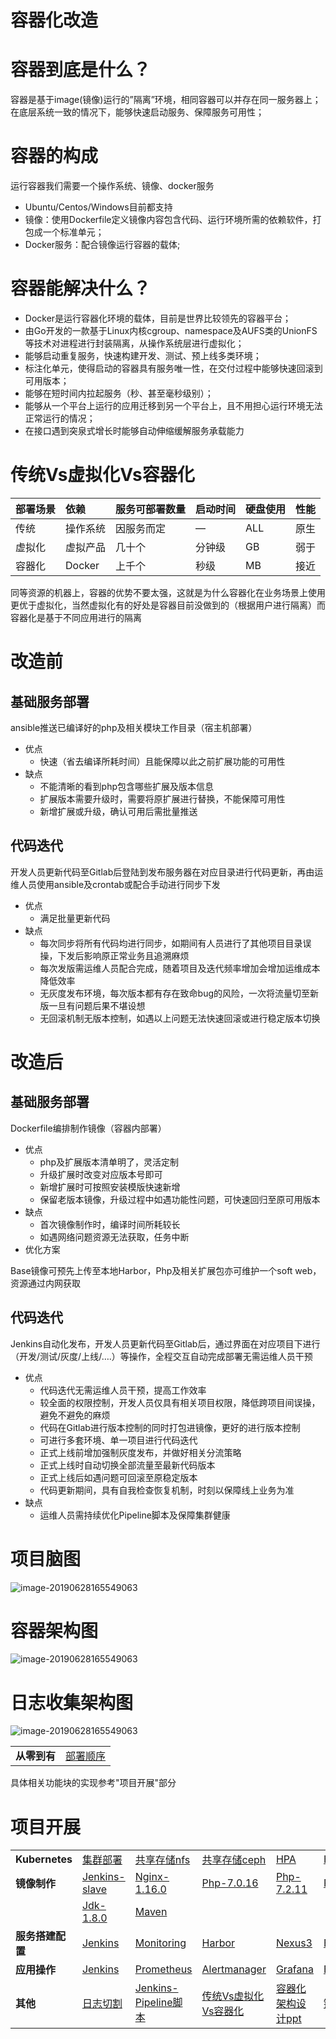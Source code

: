 #  容器化改造

# 容器到底是什么？

容器是基于image(镜像)运行的”隔离”环境，相同容器可以并存在同一服务器上；在底层系统一致的情况下，能够快速启动服务、保障服务可用性；

# 容器的构成

运行容器我们需要一个操作系统、镜像、docker服务

- Ubuntu/Centos/Windows目前都支持
- 镜像：使用Dockerfile定义镜像内容包含代码、运行环境所需的依赖软件，打包成一个标准单元；
- Docker服务：配合镜像运行容器的载体;

# 容器能解决什么？

- Docker是运行容器化环境的载体，目前是世界比较领先的容器平台；
- 由Go开发的一款基于Linux内核cgroup、namespace及AUFS类的UnionFS等技术对进程进行封装隔离，从操作系统层进行虚拟化；
- 能够启动重复服务，快速构建开发、测试、预上线多类环境；
- 标注化单元，使得启动的容器具有服务唯一性，在交付过程中能够快速回滚到可用版本；
- 能够在短时间内拉起服务（秒、甚至毫秒级别）；
- 能够从一个平台上运行的应用迁移到另一个平台上，且不用担心运行环境无法正常运行的情况；
- 在接口遇到突泉式增长时能够自动伸缩缓解服务承载能力

# 传统Vs虚拟化Vs容器化

| 部署场景 | 依赖     | 服务可部署数量 | 启动时间 | 硬盘使用 | 性能 |
| :------- | :------- | :------------- | :------- | :------- | :--- |
| 传统     | 操作系统 | 因服务而定     | —        | ALL      | 原生 |
| 虚拟化   | 虚拟产品 | 几十个         | 分钟级   | GB       | 弱于 |
| 容器化   | Docker   | 上千个         | 秒级     | MB       | 接近 |

同等资源的机器上，容器的优势不要太强，这就是为什么容器化在业务场景上使用更优于虚拟化，当然虚拟化有的好处是容器目前没做到的（根据用户进行隔离）而容器化是基于不同应用进行的隔离

# 改造前

## 基础服务部署

ansible推送已编译好的php及相关模块工作目录（宿主机部署）

- 优点
  - 快速（省去编译所耗时间）且能保障以此之前扩展功能的可用性
- 缺点
  - 不能清晰的看到php包含哪些扩展及版本信息
  - 扩展版本需要升级时，需要将原扩展进行替换，不能保障可用性
  - 新增扩展或升级，确认可用后需批量推送

## 代码迭代

开发人员更新代码至Gitlab后登陆到发布服务器在对应目录进行代码更新，再由运维人员使用ansible及crontab或配合手动进行同步下发

- 优点
  - 满足批量更新代码
- 缺点
  - 每次同步将所有代码均进行同步，如期间有人员进行了其他项目目录误操，下发后影响原正常业务且追溯麻烦
  - 每次发版需运维人员配合完成，随着项目及迭代频率增加会增加运维成本降低效率
  - 无灰度发布环境，每次版本都有存在致命bug的风险，一次将流量切至新版一旦有问题后果不堪设想
  - 无回滚机制无版本控制，如遇以上问题无法快速回滚或进行稳定版本切换

# 改造后

## 基础服务部署

Dockerfile编排制作镜像（容器内部署）

- 优点
  - php及扩展版本清单明了，灵活定制
  - 升级扩展时改变对应版本号即可
  - 新增扩展时可按照安装模版快速新增
  - 保留老版本镜像，升级过程中如遇功能性问题，可快速回归至原可用版本
- 缺点
  - 首次镜像制作时，编译时间所耗较长
  - 如遇网络问题资源无法获取，任务中断
- 优化方案

Base镜像可预先上传至本地Harbor，Php及相关扩展包亦可维护一个soft web，资源通过内网获取

## 代码迭代

Jenkins自动化发布，开发人员更新代码至Gitlab后，通过界面在对应项目下进行（开发/测试/灰度/上线/….）等操作，全程交互自动完成部署无需运维人员干预

- 优点
  - 代码迭代无需运维人员干预，提高工作效率
  - 较全面的权限控制，开发人员仅具有相关项目权限，降低跨项目间误操，避免不避免的麻烦
  - 代码在Gitlab进行版本控制的同时打包进镜像，更好的进行版本控制
  - 可进行多套环境、单一项目进行代码迭代
  - 正式上线前增加强制灰度发布，并做好相关分流策略
  - 正式上线时自动切换全部流量至最新代码版本
  - 正式上线后如遇问题可回滚至原稳定版本
  - 代码更新期间，具有自我检查恢复机制，时刻以保障线上业务为准
- 缺点
  - 运维人员需持续优化Pipeline脚本及保障集群健康

# 项目脑图

![image-20190628165549063](pics/K8s平台建设.png)

# 容器架构图

![image-20190628165549063](pics/readme_01.png)



# 日志收集架构图

![image-20190628165549063](pics/日志架构.jpg)

<table border="0">
    <tr>
        <td><strong>从零到有</strong><a href="docs/guide/index.md"></a></td>
        <td><a href="docs/0_1.md">部署顺序</a></td>
    </tr>
</table>

具体相关功能块的实现参考"项目开展"部分



# 项目开展

<table border="0">
    <tr>
        <td><strong>Kubernetes</strong><a href="docs/guide/index.md"></a></td>
        <td><a href="http://git.corp.doumi.com/sa/k8s-deployment">集群部署</a></td>
        <td><a href="docs/nfs_storage_class.md">共享存储nfs</a></td>
        <td><a href="docs/ceph.md">共享存储ceph</a></td>
        <td><a href="docs/hpa.md">HPA</a></td>
        <td><a href="docs/helm.md">Helm</a></td>
        <td><a href="docs/ingress.md">Ingress</a></td>
    </tr>
    <tr>
        <td><strong>镜像制作</strong><a href="docs/op/op-index.md"></a></td>
        <td><a href="docs/img_jenkins-slave.md">Jenkins-slave</a></td>
        <td><a href="docs/img_nginx.md">Nginx-1.16.0</a></td>
        <td><a href="docs/img_php7.0.16.md">Php-7.0.16</a></td>
        <td><a href="docs/img_php7.2.11.md">Php-7.2.11</a></td>
        <td><a href="docs/img_php5.md">Php-5.5.9</a></td>
        <td><a href="docs/img_code.md">Code</a></td>
    </tr>
      <tr>
        <td><a href="docs/img_jdk1.8.0.md"></a></td>
        <td><a href="docs/img_jdk1.8.0.md">Jdk-1.8.0</a></td>
        <td><a href="docs/img_maven.md">Maven</a></td>
        <td><a href="docs/img_jenkins-slave.md"></a></td>
        <td><a href="docs/img_nginx.md"></a></td>
        <td><a href="docs/img_php7.md"></a></td>
        <td><a href="docs/img_php5.md"></a></td>
    </tr>
    <tr>
        <td><strong>服务搭建配置</strong></td>
        <td><a href="docs/jenkins-master.md">Jenkins</a></td>
        <td><a href="docs/monitoring.md">Monitoring</a></td>
        <td><a href="docs/harbor.md">Harbor</a></td>
        <td><a href="docs/nexus3.md">Nexus3</a></td>
        <td><a href="docs/efk.md">EFK+kafka+logstash</a></td>
        <td><a href=""></a></td>
    </tr>
    <tr>
        <td><strong>应用操作</strong></td>
        <td><a href="docs/use_jenkins.md">Jenkins</a></td>
        <td><a href="docs/use_prometheus.md">Prometheus</a></td>
        <td><a href="docs/use_alertmanager.md">Alertmanager</a></td>
        <td><a href="docs/use_grafana.md">Grafana</a></td>
        <td><a href="docs/use_efk.md">EFK+kafka+logstash</a></td>
        <td><a href=""></a></td>
    </tr>
    <tr>
        <td><strong>其他</strong></td>
        <td><a href="docs/logrotate.md">日志切割</a></td>
        <td><a href="http://git.corp.doumi.com/sa/k8s-pipeline/blob/devlop/scripts/Jenkinsfile">Jenkins-Pipeline脚本</a></td>
        <td><a href="docs/传统Vs虚拟化Vs容器化.md">传统Vs虚拟化Vs容器化</a></td>
        <td><a href="docs/容器化架构设计.pptx">容器化架构设计ppt</a></td>
        <td><a href="docs/链路追踪.md">链路追踪选型</a></td>
        <td><a href=""></a></td>
    </tr>
</table>

